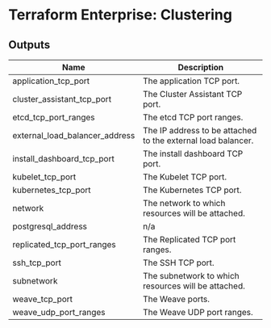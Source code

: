 # Terraform Enterprise: Clustering

## Outputs

| Name | Description |
|------|-------------|
| application\_tcp\_port | The application TCP port. |
| cluster\_assistant\_tcp\_port | The Cluster Assistant TCP port. |
| etcd\_tcp\_port\_ranges | The etcd TCP port ranges. |
| external\_load\_balancer\_address | The IP address to be attached to the external load balancer. |
| install\_dashboard\_tcp\_port | The install dashboard TCP port. |
| kubelet\_tcp\_port | The Kubelet TCP port. |
| kubernetes\_tcp\_port | The Kubernetes TCP port. |
| network | The network to which resources will be attached. |
| postgresql\_address | n/a |
| replicated\_tcp\_port\_ranges | The Replicated TCP port ranges. |
| ssh\_tcp\_port | The SSH TCP port. |
| subnetwork | The subnetwork to which resources will be attached. |
| weave\_tcp\_port | The Weave ports. |
| weave\_udp\_port\_ranges | The Weave UDP port ranges. |

